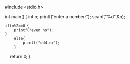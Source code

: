 #include <stdio.h>

int main()
{
    int n;
    printf("enter a number:");
    scanf("%d",&n);
    
    if(n%2==0){
        printf("even no");
    }
        else{
            printf("odd no");
        }
        
        
    

    return 0;
}
